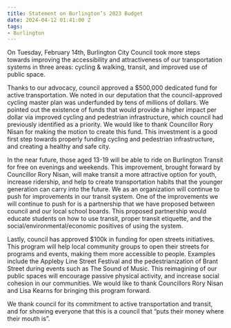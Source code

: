 ```yaml
---
title: Statement on Burlington’s 2023 Budget
date: 2024-04-12 01:41:00 Z
tags:
- Burlington
---
```


On Tuesday, February 14th, Burlington City Council took more steps towards improving the accessibility and attractiveness of our transportation systems in three areas: cycling & walking, transit, and improved use of public space.

Thanks to our advocacy, council approved a $500,000 dedicated fund for active transportation. We noted in our deputation that the council-approved cycling master plan was underfunded by tens of millions of dollars. We pointed out the existence of funds that would provide a higher impact per dollar via improved cycling and pedestrian infrastructure, which council had previously identified as a priority. We would like to thank Councillor Rory Nisan for making the motion to create this fund. This investment is a good first step towards properly funding cycling and pedestrian infrastructure, and creating a healthy and safe city.

In the near future, those aged 13-19 will be able to ride on Burlington Transit for free on evenings and weekends. This improvement, brought forward by Councillor Rory Nisan, will make transit a more attractive option for youth, increase ridership, and help to create transportation habits that the younger generation can carry into the future. We as an organization will continue to push for improvements in our transit system. One of the improvements we will continue to push for is a partnership that we have proposed between council and our local school boards. This proposed partnership would educate students on how to use transit, proper transit etiquette, and the social/environmental/economic positives of using the system.

Lastly, council has approved $100k in funding for open streets initiatives. This program will help local community groups to open their streets for programs and events, making them more accessible to people. Examples include the Appleby Line Street Festival and the pedestrianization of Brant Street during events such as The Sound of Music. This reimagining of our public spaces will encourage passive physical activity, and increase social cohesion in our communities. We would like to thank Councillors Rory Nisan and Lisa Kearns for bringing this program forward.

We thank council for its commitment to active transportation and transit, and for showing everyone that this is a council that “puts their money where their mouth is”.